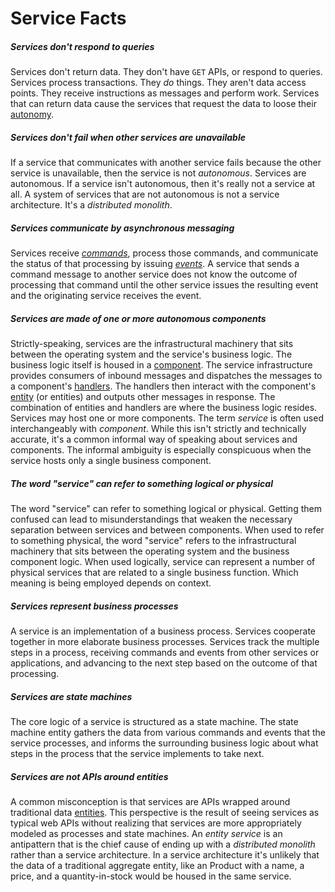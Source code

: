 # Service Facts

##### Services don't respond to queries

Services don't return data. They don't have `GET` APIs, or respond to queries. Services process transactions. They _do_ things. They aren't data access points. They receive instructions as messages and perform work. Services that can return data cause the services that request the data to loose their [autonomy](/glossary.md#autonomy).

##### Services don't fail when other services are unavailable

If a service that communicates with another service fails because the other service is unavailable, then the service is not _autonomous_. Services are autonomous. If a service isn't autonomous, then it's really not a service at all. A system of services that are not autonomous is not a service architecture. It's a _distributed monolith_.

##### Services communicate by asynchronous messaging

Services receive _[commands](/glossary.md#command)_, process those commands, and communicate the status of that processing by issuing _[events](/glassary.md#event)_. A service that sends a command message to another service does not know the outcome of processing that command until the other service issues the resulting event and the originating service receives the event.

##### Services are made of one or more autonomous components

Strictly-speaking, services are the infrastructural machinery that sits between the operating system and the service's business logic. The business logic itself is housed in a [component](/glossary.md#component). The service infrastructure provides consumers of inbound messages and dispatches the messages to a component's [handlers](/glossary.md#handler). The handlers then interact with the component's [entity](/glossary.md#entity) (or entities) and outputs other messages in response. The combination of entities and handlers are where the business logic resides. Services may host one or more components. The term _service_ is often used interchangeably with _component_. While this isn't strictly and technically accurate, it's a common informal way of speaking about services and components. The informal ambiguity is especially conspicuous when the service hosts only a single business component.

##### The word "service" can refer to something logical or physical

The word "service" can refer to something logical or physical. Getting them confused can lead to misunderstandings that weaken the necessary separation between services and between components. When used to refer to something physical, the word "service" refers to the infrastructural machinery that sits between the operating system and the business component logic. When used logically, service can represent a number of physical services that are related to a single business function.  Which meaning is being employed depends on context.

##### Services represent business processes

A service is an implementation of a business process. Services cooperate together in more elaborate business processes. Services track the multiple steps in a process, receiving commands and events from other services or applications, and advancing to the next step based on the outcome of that processing.

##### Services are state machines

The core logic of a service is structured as a state machine. The state machine entity gathers the data from various commands and events that the service processes, and informs the surrounding business logic about what steps in the process that the service implements to take next.

##### Services are not APIs around entities

A common misconception is that services are APIs wrapped around traditional data [entities](/glossary.md#entity). This perspective is the result of seeing services as typical web APIs without realizing that services are more appropriately modeled as processes and state machines. An _entity service_ is an antipattern that is the chief cause of ending up with a _distributed monolith_ rather than a service architecture. In a service architecture it's unlikely that the data of a traditional aggregate entity, like an Product with a name, a price, and a quantity-in-stock would be housed in the same service.
